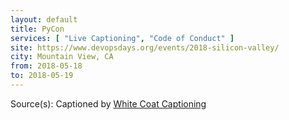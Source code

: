 ```yaml
---
layout: default
title: PyCon
services: [ "Live Captioning", "Code of Conduct" ]
site: https://www.devopsdays.org/events/2018-silicon-valley/
city: Mountain View, CA
from: 2018-05-18
to: 2018-05-19
---
```


Source(s): Captioned by [White Coat Captioning](http://www.whitecoatcaptioning.com/)
